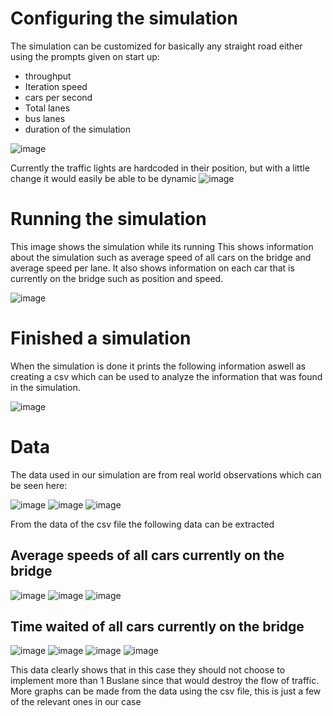 #


# Configuring the simulation



The simulation can be customized for basically any straight road either using the prompts given on start up:
  * throughput
  * Iteration speed
  * cars per second
  * Total lanes
  * bus lanes
  * duration of the simulation
  
 ![image](https://user-images.githubusercontent.com/47646799/221696206-e1057bc8-65c9-443e-8bfd-4135ef87b0c4.png)
 
Currently the traffic lights are hardcoded in their position, but with a little change it would easily be able to be dynamic
![image](https://user-images.githubusercontent.com/47646799/221696093-cd46e3cb-4ff5-4492-8a41-38a54908fcc7.png)

# Running the simulation

This image shows the simulation while its running
This shows information about the simulation such as average speed of all cars on the bridge and average speed per lane.
It also shows information on each car that is currently on the bridge such as position and speed.

![image](https://user-images.githubusercontent.com/47646799/221694284-03860efd-ad21-487f-9296-3a1014ce4ab8.png)

# Finished a simulation
When the simulation is done it prints the following information aswell as creating a csv which can be used to analyze the information that was found in the simulation.

![image](https://user-images.githubusercontent.com/47646799/221694982-1581d019-1bfa-4357-8d85-74a09934523e.png)

# Data
The data used in our simulation are from real world observations which can be seen here:

![image](https://user-images.githubusercontent.com/47646799/221696516-f95fcde7-4102-4907-9dd8-c2d250cbc180.png)
![image](https://user-images.githubusercontent.com/47646799/221696526-965173ae-8f71-4fd9-b569-0f44df717750.png)
![image](https://user-images.githubusercontent.com/47646799/221696537-cc6ff5d5-cc67-4876-a9eb-3aca3a61e43a.png)

From the data of the csv file the following data can be extracted

## Average speeds of all cars currently on the bridge

![image](https://user-images.githubusercontent.com/47646799/221695343-d16775b2-0ddf-4afc-982f-1b89d9979137.png)
![image](https://user-images.githubusercontent.com/47646799/221695351-413ce1f9-721d-4796-a4d4-a381dfb43f5e.png)
![image](https://user-images.githubusercontent.com/47646799/221695360-0b7c3772-8716-4e7f-baa1-9ee98ecd9dec.png)


## Time waited of all cars currently on the bridge
![image](https://user-images.githubusercontent.com/47646799/221695364-019f3935-d97b-4e8e-8a52-00ad94900a97.png)
![image](https://user-images.githubusercontent.com/47646799/221695374-b47182e4-dfac-41fd-9c6d-5c866914c49c.png)
![image](https://user-images.githubusercontent.com/47646799/221695385-5823bf5b-0ed4-41b0-90d2-5ab3cd74ed28.png)
![image](https://user-images.githubusercontent.com/47646799/221695449-5ee97146-d283-4e52-b429-7056693caa50.png)

This data clearly shows that in this case they should not choose to implement more than 1 Buslane since that would destroy the flow of traffic.
More graphs can be made from the data using the csv file, this is just a few of the relevant ones in our case

